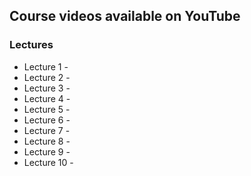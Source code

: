 ## Course videos available on YouTube

### Lectures
- Lecture 1 - 
- Lecture 2 - 
- Lecture 3 - 
- Lecture 4 - 
- Lecture 5 - 
- Lecture 6 - 
- Lecture 7 - 
- Lecture 8 - 
- Lecture 9 - 
- Lecture 10 - 
